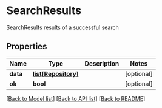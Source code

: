 # SearchResults

SearchResults results of a successful search

## Properties
Name | Type | Description | Notes
------------ | ------------- | ------------- | -------------
**data** | [**list[Repository]**](Repository.md) |  | [optional] 
**ok** | **bool** |  | [optional] 

[[Back to Model list]](../README.md#documentation-for-models) [[Back to API list]](../README.md#documentation-for-api-endpoints) [[Back to README]](../README.md)


